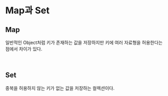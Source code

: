 # Map과 Set

## Map

일반적인 Object처럼 키가 존재하는 값을 저장하지만 키에 여러 자료형을 허용한다는 점에서 차이가 있다.

<br>

## Set

중복을 허용하지 않는 키가 없는 값을 저장하는 컬렉션이다.
